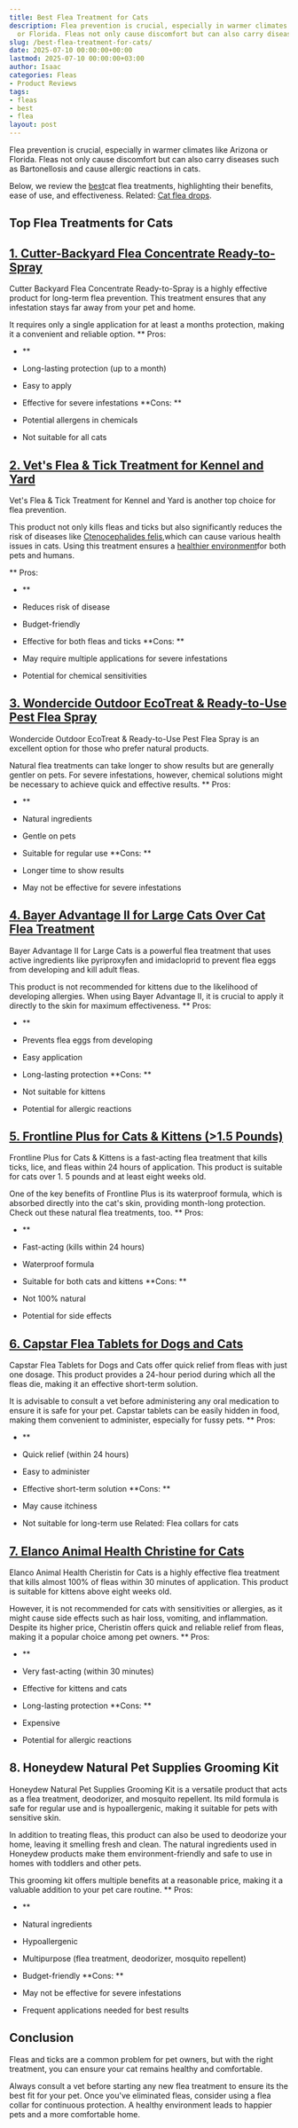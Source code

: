 ```yaml
---
title: Best Flea Treatment for Cats
description: Flea prevention is crucial, especially in warmer climates like Arizona
  or Florida. Fleas not only cause discomfort but can also carry diseases such as...
slug: /best-flea-treatment-for-cats/
date: 2025-07-10 00:00:00+00:00
lastmod: 2025-07-10 00:00:00+03:00
author: Isaac
categories: Fleas
- Product Reviews
tags:
- fleas
- best
- flea
layout: post
---
```

Flea prevention is crucial, especially in warmer climates like Arizona or Florida. Fleas not only cause discomfort but can also carry diseases such as Bartonellosis and cause allergic reactions in cats.

Below, we review the [best](https://pestpolicy.com/best-flea-collar-for-dogs/)cat flea treatments, highlighting their benefits, ease of use, and effectiveness. Related: [Cat flea drops](https://pestpolicy.com/best-flea-drops-for-cats/).

##  Top Flea Treatments for Cats

##  [1. Cutter-Backyard Flea Concentrate Ready-to-Spray](https://www.amazon.com/dp/B000PGE032?th=1&linkCode=ll1&tag=p-policy-20&linkId=c7b45578922a0b55f3134d065ae6e212&language=en_US&ref_=as_li_ss_tl)

Cutter Backyard Flea Concentrate Ready-to-Spray is a highly effective product for long-term flea prevention. This treatment ensures that any infestation stays far away from your pet and home.

It requires only a single application for at least a months protection, making it a convenient and reliable option. **
Pros:

- **

- Long-lasting protection (up to a month)

- Easy to apply

- Effective for severe infestations **Cons: **

- Potential allergens in chemicals

- Not suitable for all cats

##  [2. Vet's Flea & Tick Treatment for Kennel and Yard](https://www.amazon.com/dp/B00393HSLY?th=1&linkCode=ll1&tag=p-policy-20&linkId=891b6f4f982ea01947aa049a94736fc6&language=en_US&ref_=as_li_ss_tl)

Vet's Flea & Tick Treatment for Kennel and Yard is another top choice for flea prevention.

This product not only kills fleas and ticks but also significantly reduces the risk of diseases like [Ctenocephalides felis](https://journals.asm.org/doi/full/10.1128/IAI.00562-17),which can cause various health issues in cats. Using this treatment ensures a [healthier environment](https://pestpolicy.com/best-flea-spray-for-yard/)for both pets and humans.

**
Pros:

- **

- Reduces risk of disease

- Budget-friendly

- Effective for both fleas and ticks **Cons: **

- May require multiple applications for severe infestations

- Potential for chemical sensitivities

##  [3. Wondercide Outdoor EcoTreat & Ready-to-Use Pest Flea Spray](https://www.amazon.com/dp/B074HZHPD9?&linkCode=ll1&tag=p-policy-20&linkId=3b6682b94061f6003f385a3198c3b489&language=en_US&ref_=as_li_ss_tl)

Wondercide Outdoor EcoTreat & Ready-to-Use Pest Flea Spray is an excellent option for those who prefer natural products.

Natural flea treatments can take longer to show results but are generally gentler on pets. For severe infestations, however, chemical solutions might be necessary to achieve quick and effective results. **
Pros:

- **

- Natural ingredients

- Gentle on pets

- Suitable for regular use **Cons: **

- Longer time to show results

- May not be effective for severe infestations

##  [4. Bayer Advantage II for Large Cats Over Cat Flea Treatment](https://www.amazon.com/dp/B004QBDO0M?th=1&linkCode=ll1&tag=p-policy-20&linkId=a51fc0f2dad2920b2b2abb0d6e8cb418&language=en_US&ref_=as_li_ss_tl)

Bayer Advantage II for Large Cats is a powerful flea treatment that uses active ingredients like pyriproxyfen and imidacloprid to prevent flea eggs from developing and kill adult fleas.

This product is not recommended for kittens due to the likelihood of developing allergies. When using Bayer Advantage II, it is crucial to apply it directly to the skin for maximum effectiveness. **
Pros:

- **

- Prevents flea eggs from developing

- Easy application

- Long-lasting protection **Cons: **

- Not suitable for kittens

- Potential for allergic reactions

##  [5. Frontline Plus for Cats & Kittens (>1.5 Pounds)](https://www.amazon.com/dp/B0002J1F7G?&linkCode=ll1&tag=p-policy-20&linkId=e9ff196913a776c43a3b4ff00f1f0942&language=en_US&ref_=as_li_ss_tl)

Frontline Plus for Cats & Kittens is a fast-acting flea treatment that kills ticks, lice, and fleas within 24 hours of application. This product is suitable for cats over 1. 5 pounds and at least eight weeks old.

One of the key benefits of Frontline Plus is its waterproof formula, which is absorbed directly into the cat's skin, providing month-long protection. Check out these natural flea treatments, too. **
Pros:

- **

- Fast-acting (kills within 24 hours)

- Waterproof formula

- Suitable for both cats and kittens **Cons: **

- Not 100% natural

- Potential for side effects

##  [6. Capstar Flea Tablets for Dogs and Cats](https://www.amazon.com/dp/B005Z6UL1M?&linkCode=ll1&tag=p-policy-20&linkId=0650bfce5ecee46e74459b057e9cc52a&language=en_US&ref_=as_li_ss_tl)

Capstar Flea Tablets for Dogs and Cats offer quick relief from fleas with just one dosage. This product provides a 24-hour period during which all the fleas die, making it an effective short-term solution.

It is advisable to consult a vet before administering any oral medication to ensure it is safe for your pet. Capstar tablets can be easily hidden in food, making them convenient to administer, especially for fussy pets. **
Pros:

- **

- Quick relief (within 24 hours)

- Easy to administer

- Effective short-term solution **Cons: **

- May cause itchiness

- Not suitable for long-term use Related: Flea collars for cats

##  [7. Elanco Animal Health Christine for Cats](https://www.amazon.com/dp/B00I9ZUL02?th=1&linkCode=ll1&tag=p-policy-20&linkId=5f4181564f2e71db53366cc17d80e00d&language=en_US&ref_=as_li_ss_tl)

Elanco Animal Health Cheristin for Cats is a highly effective flea treatment that kills almost 100% of fleas within 30 minutes of application. This product is suitable for kittens above eight weeks old.

However, it is not recommended for cats with sensitivities or allergies, as it might cause side effects such as hair loss, vomiting, and inflammation. Despite its higher price, Cheristin offers quick and reliable relief from fleas, making it a popular choice among pet owners. **
Pros:

- **

- Very fast-acting (within 30 minutes)

- Effective for kittens and cats

- Long-lasting protection **Cons: **

- Expensive

- Potential for allergic reactions

##  8. Honeydew Natural Pet Supplies Grooming Kit

Honeydew Natural Pet Supplies Grooming Kit is a versatile product that acts as a flea treatment, deodorizer, and mosquito repellent. Its mild formula is safe for regular use and is hypoallergenic, making it suitable for pets with sensitive skin.

In addition to treating fleas, this product can also be used to deodorize your home, leaving it smelling fresh and clean. The natural ingredients used in Honeydew products make them environment-friendly and safe to use in homes with toddlers and other pets.

This grooming kit offers multiple benefits at a reasonable price, making it a valuable addition to your pet care routine. **
Pros:

- **

- Natural ingredients

- Hypoallergenic

- Multipurpose (flea treatment, deodorizer, mosquito repellent)

- Budget-friendly **Cons: **

- May not be effective for severe infestations

- Frequent applications needed for best results

##  Conclusion

Fleas and ticks are a common problem for pet owners, but with the right treatment, you can ensure your cat remains healthy and comfortable.

Always consult a vet before starting any new flea treatment to ensure its the best fit for your pet. Once you've eliminated fleas, consider using a flea collar for continuous protection. A healthy environment leads to happier pets and a more comfortable home.